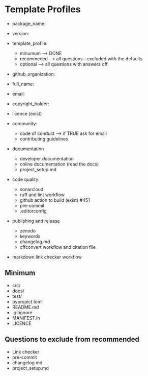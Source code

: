 # Template Profiles
- package_name:
- version:
- template_profile:
  - minumum --> DONE
  - recommeded --> all questions - excluded with the defaults
  - optional --> all questions with answers off

- github_organization:
- full_name:
- email:
- copyright_holder:
- licence (exist)

- community:
  - code of conduct --> if TRUE ask for email
  - contributing guidelines

- documentation
  - developer documentation
  - online documentation (read the docs)
  - project_setup.md

- code quality:
  - sonarcloud
  - ruff and lint workflow
  - github action to build (exist) #451
  - pre-commit
  - .editorconfig

- publishing and release
  - zenodo
  - keywords
  - changelog.md
  - cffconvert workflow and citation file

- markdown link checker workflow

## Minimum

- src/
- docs/
- test/
- pyproject.toml
- README.md
- .gitignore
- MANIFEST.in
- LICENCE

## Questions to exclude from recommended
- Link checker
- pre-commit
- changelog.md
- project_setup.md

